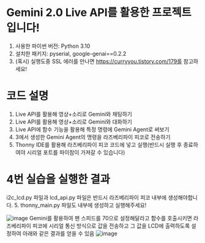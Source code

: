# Gemini 2.0 Live API를 활용한 프로젝트입니다!
 1. 사용한 파이썬 버전: Python 3.10
 2. 설치한 패키지: pyserial, google-genai==0.2.2
 3. (혹시) 실행도중 SSL 에러를 만나면 https://curryyou.tistory.com/179를 참고하세요!
 

# 코드 설명
  1. Live API를 활용해 영상+소리로 Gemini와 채팅하기
  2. Live API를 활용해 영상+소리로 Gemini와 대화하기
  3. Live API에 함수 기능을 활용해 특정 명령에 Gemini Agent로 써보기
  4. 3에서 생성한 Gemini Agent의 명령을 라즈베리파이 피코로 전송하기
  5. Thonny IDE를 활용해 라즈베리파이 피코 코드에 넣고 실행(반드시 실행 후 종료하여야 시리얼 포트를 파이참이 가져갈 수 있습니다)

# 4번 실습을 실행한 결과

 i2c_lcd.py 파일과 lcd_api.py 파일은 반드시 라즈베리파이 피코 내부에 생성해야합니다.
 5. thonny_main.py 파일도 내부에 생성하고 실행해주세요!

![image](https://github.com/user-attachments/assets/ebc71189-b433-474f-a850-17d308ab1ddb)
Gemini를 활용하여 팬 스피드를 70으로 설정해달라고 함수를 호출시키면
라즈베리파이 피코에 시리얼 통신 방식으로 값을 전송하고 그 값을 LCD에 출력하도록 설정하여 아래와 같은 결과를 얻을 수 있음
![image](https://github.com/user-attachments/assets/2a6fdf1b-5c35-4b9e-a784-c77d274d441e)
